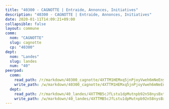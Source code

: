 ```yaml
---
title: "40300 - CAGNOTTE | Entraide, Annonces, Initiatives"
description: "40300 - CAGNOTTE | Entraide, Annonces, Initiatives"
date: 2020-01-11T14:09:21+09:00
collapsible: false
layout: commune
comm:
  nom: "CAGNOTTE"
  slug: cagnotte
  cp: "40300"
dept:
  nom: "Landes"
  slug: landes
  num: "40"
peerpad:
  comm:
    read_path: /r/markdown/40300_cagnotte/4XTTM1HEMxq5jnPjoyVweh6mNeEnygAQAistbTGe5vuxJdKtb
    write_path: /w/markdown/40300_cagnotte/4XTTM1HEMxq5jnPjoyVweh6mNeEnygAQAistbTGe5vuxJdKtb-K3TgTytwF8m87ZyXdEZBTnbQ8EZFfUwfr5CoeNaqjHn3SLAvvzJrwNKg2GfhAtKShTG8iZzoqiUxDkPkWqpiZNsMrJyCLYPwYRHaCrppHUz3xjZUNBR69mWdc6XQbjgj3Z8Qnbvf
  dept:
    read_path: /r/markdown/40_landes/4XTTMB5cJfLstu1dpMutnpb92n58nysBxt2LvNHp8iFa2he7h
    write_path: /w/markdown/40_landes/4XTTMB5cJfLstu1dpMutnpb92n58nysBxt2LvNHp8iFa2he7h-K3TgUvrqNj5GqBsxRXbDQxXTucun7uHSVZWT5C8CgQNaESTTE4cfR63JCubPGiKkKruc9dwpRJsb8aWPbJoGCdC5JVr33cPSqpb1rkjpoPrBPEdrj3zMya2yHWSYgr5GG1nyDstK
---
```


